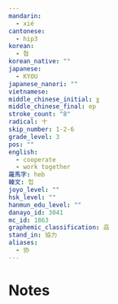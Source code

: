 ```yaml
---
mandarin:
  - xié
cantonese:
  - hip3
korean:
  - 협
korean_native: ""
japanese:
  - KYOU
japanese_nanori: ""
vietnamese:
middle_chinese_initial: ɣ
middle_chinese_final: ep
stroke_count: "8"
radical: 十
skip_number: 1-2-6
grade_level: 3
pos: ""
english:
  - cooperate
  - work together
羅馬字: heb
韓文: 헙
joyo_level: ""
hsk_level: ""
hanmun_edu_level: ""
danayo_id: 3041
mc_id: 1863
graphemic_classification: 劦
stand_in: 協力
aliases:
  - 协
---
```


# Notes
